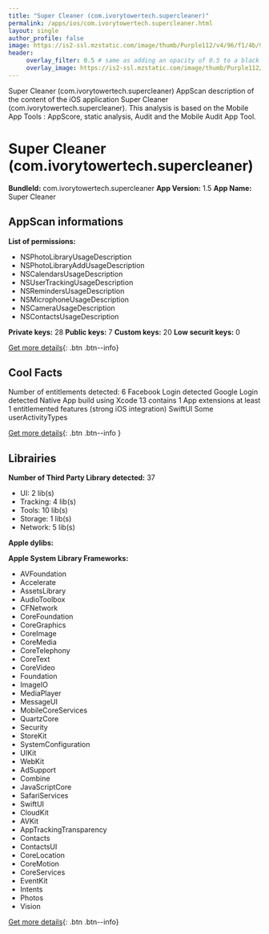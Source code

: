 ```yaml
---
title: "Super Cleaner (com.ivorytowertech.supercleaner)"
permalink: /apps/ios/com.ivorytowertech.supercleaner.html
layout: single
author_profile: false
image: https://is2-ssl.mzstatic.com/image/thumb/Purple112/v4/96/f1/4b/96f14b81-6ccf-3fa1-c6ed-bcb8bdf10940/AppIcon-1x_U007emarketing-0-6-0-85-220.png/512x512bb.jpg
header: 
     overlay_filter: 0.5 # same as adding an opacity of 0.5 to a black background
     overlay_image: https://is2-ssl.mzstatic.com/image/thumb/Purple112/v4/96/f1/4b/96f14b81-6ccf-3fa1-c6ed-bcb8bdf10940/AppIcon-1x_U007emarketing-0-6-0-85-220.png/512x512bb.jpg
---
```

Super Cleaner (com.ivorytowertech.supercleaner) AppScan description of the content of the iOS application Super Cleaner (com.ivorytowertech.supercleaner). This analysis is based on the Mobile App Tools : AppScore, static analysis, Audit and the Mobile Audit App Tool.

# Super Cleaner (com.ivorytowertech.supercleaner)

**BundleId:** com.ivorytowertech.supercleaner
**App Version:** 1.5
**App Name:** Super Cleaner


## AppScan informations 

**List of permissions:** 
- NSPhotoLibraryUsageDescription
- NSPhotoLibraryAddUsageDescription
- NSCalendarsUsageDescription
- NSUserTrackingUsageDescription
- NSRemindersUsageDescription
- NSMicrophoneUsageDescription
- NSCameraUsageDescription
- NSContactsUsageDescription
  
  
**Private keys:** 28
**Public keys:** 7
**Custom keys:** 20
**Low securit keys:** 0
  
[Get more details](/pricing.html){: .btn .btn--info}

## Cool Facts

Number of entitlements detected: 6
Facebook Login detected
Google Login detected
Native App
build using Xcode 13
contains 1 App extensions
at least 1 entitlemented features (strong iOS integration)
SwiftUI
Some userActivityTypes
  
[Get more details](/pricing.html){: .btn .btn--info }

## Librairies 
**Number of Third Party Library detected:** 37
- UI: 2 lib(s)
- Tracking: 4 lib(s)
- Tools: 10 lib(s)
- Storage: 1 lib(s)
- Network: 5 lib(s)


**Apple dylibs:**


**Apple System Library Frameworks:**
- AVFoundation
- Accelerate
- AssetsLibrary
- AudioToolbox
- CFNetwork
- CoreFoundation
- CoreGraphics
- CoreImage
- CoreMedia
- CoreTelephony
- CoreText
- CoreVideo
- Foundation
- ImageIO
- MediaPlayer
- MessageUI
- MobileCoreServices
- QuartzCore
- Security
- StoreKit
- SystemConfiguration
- UIKit
- WebKit
- AdSupport
- Combine
- JavaScriptCore
- SafariServices
- SwiftUI
- CloudKit
- AVKit
- AppTrackingTransparency
- Contacts
- ContactsUI
- CoreLocation
- CoreMotion
- CoreServices
- EventKit
- Intents
- Photos
- Vision


  
[Get more details](/pricing.html){: .btn .btn--info}

